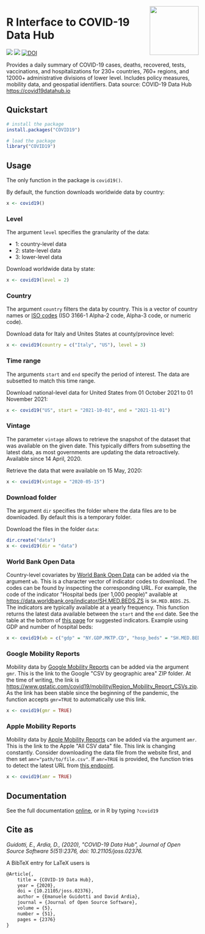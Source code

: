 <a href="https://covid19datahub.io"><img src="https://storage.covid19datahub.io/logo.svg" align="right" height="128"/></a>

# R Interface to COVID-19 Data Hub

![](https://www.r-pkg.org/badges/version/COVID19) ![](https://cranlogs.r-pkg.org/badges/last-month/COVID19) [![DOI](https://joss.theoj.org/papers/10.21105/joss.02376/status.svg)](https://doi.org/10.21105/joss.02376)

Provides a daily summary of COVID-19 cases, deaths, recovered, tests, vaccinations, and hospitalizations for 230+ countries, 760+ regions, and 12000+ administrative divisions of lower level.  Includes policy measures, mobility data, and geospatial identifiers. Data source: COVID-19 Data Hub https://covid19datahub.io

## Quickstart

```R
# install the package
install.packages("COVID19")

# load the package
library("COVID19")
```

## Usage

The only function in the package is `covid19()`. 

By default, the function downloads worldwide data by country:

```R
x <- covid19()
```

### Level

The argument `level` specifies the granularity of the data:

- 1: country-level data
- 2: state-level data
- 3: lower-level data

Download worldwide data by state:

```R
x <- covid19(level = 2)
```

### Country

The argument `country` filters the data by country. This is a vector of country names or [ISO codes](https://en.wikipedia.org/wiki/List_of_ISO_3166_country_codes) (ISO 3166-1 Alpha-2 code, Alpha-3 code, or numeric code). 

Download data for Italy and Unites States at county/province level:

```R
x <- covid19(country = c("Italy", "US"), level = 3)
```

### Time range

The arguments `start` and `end` specify the period of interest. The data are subsetted to match this time range.

Download national-level data for United States from 01 October 2021 to 01 November 2021:

```R
x <- covid19("US", start = "2021-10-01", end = "2021-11-01")
```

### Vintage

The parameter `vintage` allows to retrieve the snapshot of the dataset that was available on the given date. This typically differs from subsetting the latest data, as most governments are updating the data retroactively. Available since 14 April, 2020.

Retrieve the data that were available on 15 May, 2020:

```R
x <- covid19(vintage = "2020-05-15")
```

### Download folder

The argument `dir` specifies the folder where the data files are to be downloaded. By default this is a temporary folder. 

Download the files in the folder `data`:

```R
dir.create("data")
x <- covid19(dir = "data")
```

### World Bank Open Data

Country-level covariates by [World Bank Open Data](https://data.worldbank.org/) can be added via the argument `wb`. This is a character vector of indicator codes to download. The codes can be found by inspecting the corresponding URL. For example, the code of the indicator "Hospital beds (per 1,000 people)" available at https://data.worldbank.org/indicator/SH.MED.BEDS.ZS is `SH.MED.BEDS.ZS`. The indicators are typically available at a yearly frequency. This function returns the latest data available between the `start` and the `end` date. See the table at the bottom of [this page](https://datatopics.worldbank.org/universal-health-coverage/coronavirus/) for suggested indicators. Example using GDP and number of hospital beds:

```R
x <- covid19(wb = c("gdp" = "NY.GDP.MKTP.CD", "hosp_beds" = "SH.MED.BEDS.ZS"))
```

### Google Mobility Reports

Mobility data by [Google Mobility Reports](https://www.google.com/covid19/mobility/) can be added via the argument `gmr`. This is the link to the Google "CSV by geographic area" ZIP folder. At the time of writing, the link is https://www.gstatic.com/covid19/mobility/Region_Mobility_Report_CSVs.zip. As the link has been stable since the beginning of the pandemic, the function accepts `gmr=TRUE` to automatically use this link.

```R
x <- covid19(gmr = TRUE)
```

### Apple Mobility Reports

Mobility data by [Apple Mobility Reports](https://covid19.apple.com/mobility) can be added via the argument `amr`. This is the link to the Apple "All CSV data" file. This link is changing constantly. Consider downloading the data file from the website first, and then set `amr="path/to/file.csv"`. If `amr=TRUE` is provided, the function tries to detect the latest URL from [this endpoint](https://covid19-static.cdn-apple.com/covid19-mobility-data/current/v3/index.json).

```R
x <- covid19(amr = TRUE)
```

## Documentation

See the full documentation [online](https://cran.r-project.org/package=COVID19/COVID19.pdf), or in R by typing `?covid19`

## Cite as

*Guidotti, E., Ardia, D., (2020), "COVID-19 Data Hub", Journal of Open Source Software 5(51):2376, doi: 10.21105/joss.02376.*

A BibTeX entry for LaTeX users is

```latex
@Article{,
    title = {COVID-19 Data Hub},
    year = {2020},
    doi = {10.21105/joss.02376},
    author = {Emanuele Guidotti and David Ardia},
    journal = {Journal of Open Source Software},
    volume = {5},
    number = {51},
    pages = {2376}
}
```
